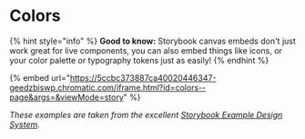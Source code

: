 # Colors

{% hint style="info" %}
**Good to know:** Storybook canvas embeds don't just work great for live components, you can also embed things like icons, or your color palette or typography tokens just as easily!
{% endhint %}

{% embed url="https://5ccbc373887ca40020446347-geedzbiswp.chromatic.com/iframe.html?id=colors--page&args=&viewMode=story" %}

_These examples are taken from the excellent _[Storybook Example Design System](https://5ccbc373887ca40020446347-geedzbiswp.chromatic.com/?path=/story/icon--labels)_._
